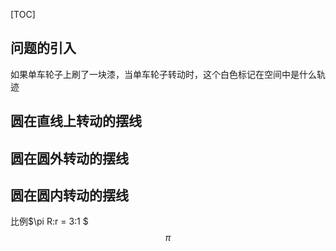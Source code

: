 
[TOC]

## 问题的引入
如果单车轮子上刷了一块漆，当单车轮子转动时，这个白色标记在空间中是什么轨迹
## 圆在直线上转动的摆线
## 圆在圆外转动的摆线

## 圆在圆内转动的摆线
比例$\pi R:r = 3:1 $
$$\pi$$
